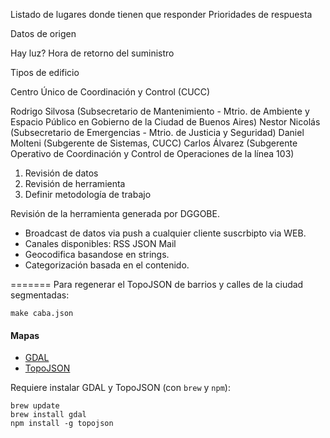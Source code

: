 Listado de lugares donde tienen que responder
Prioridades de respuesta

Datos de origen

Hay luz?
Hora de retorno del suministro

Tipos de edificio

Centro Único de Coordinación y Control (CUCC)

Rodrigo Silvosa (Subsecretario de Mantenimiento - Mtrio. de Ambiente y Espacio Público en Gobierno de la Ciudad de Buenos Aires)
Nestor Nicolás (Subsecretario de Emergencias  - Mtrio. de Justicia y Seguridad)
Daniel Molteni (Subgerente de Sistemas, CUCC)
Carlos Álvarez (Subgerente Operativo de Coordinación y Control de Operaciones de la línea 103)


1. Revisión de datos
2. Revisión de herramienta
3. Definir metodología de trabajo


Revisión de la herramienta generada por DGGOBE.

- Broadcast de datos via push a cualquier cliente suscrbipto via WEB.
- Canales disponibles:
	RSS
	JSON
	Mail
- Geocodifica basandose en strings.
- Categorización basada en el contenido.

=======
Para regenerar el TopoJSON de barrios y calles de la ciudad segmentadas:

```
make caba.json
```

#### Mapas
* [GDAL](http://www.gdal.org/)
* [TopoJSON](http://www.gdal.org/)

Requiere instalar GDAL y TopoJSON (con `brew` y `npm`):

```
brew update
brew install gdal
npm install -g topojson
```